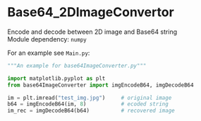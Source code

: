# Base64_2DImageConvertor
Encode and decode between 2D image and Base64 string  
Module dependency: `numpy`

For an example see `Main.py`:

```python
"""An example for base64ImageConverter.py"""

import matplotlib.pyplot as plt
from base64ImageConverter import imgEncodeB64, imgDecodeB64

im = plt.imread("test_img.jpg")     # original image
b64 = imgEncodeB64(im, 8)           # ecoded string
im_rec = imgDecodeB64(b64)          # recovered image

```
    
